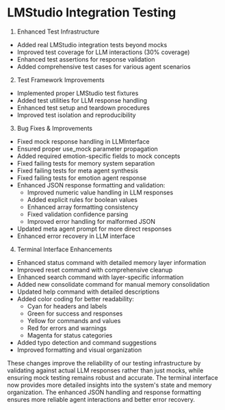 # LMStudio Integration Testing

1. Enhanced Test Infrastructure
- Added real LMStudio integration tests beyond mocks
- Improved test coverage for LLM interactions (30% coverage)
- Enhanced test assertions for response validation
- Added comprehensive test cases for various agent scenarios

2. Test Framework Improvements
- Implemented proper LMStudio test fixtures
- Added test utilities for LLM response handling
- Enhanced test setup and teardown procedures
- Improved test isolation and reproducibility

3. Bug Fixes & Improvements
- Fixed mock response handling in LLMInterface
- Ensured proper use_mock parameter propagation
- Added required emotion-specific fields to mock concepts
- Fixed failing tests for memory system separation
- Fixed failing tests for meta agent synthesis
- Fixed failing tests for emotion agent response
- Enhanced JSON response formatting and validation:
  * Improved numeric value handling in LLM responses
  * Added explicit rules for boolean values
  * Enhanced array formatting consistency
  * Fixed validation confidence parsing
  * Improved error handling for malformed JSON
- Updated meta agent prompt for more direct responses
- Enhanced error recovery in LLM interface

4. Terminal Interface Enhancements
- Enhanced status command with detailed memory layer information
- Improved reset command with comprehensive cleanup
- Enhanced search command with layer-specific information
- Added new consolidate command for manual memory consolidation
- Updated help command with detailed descriptions
- Added color coding for better readability:
  * Cyan for headers and labels
  * Green for success and responses
  * Yellow for commands and values
  * Red for errors and warnings
  * Magenta for status categories
- Added typo detection and command suggestions
- Improved formatting and visual organization

These changes improve the reliability of our testing infrastructure by validating against actual LLM responses rather than just mocks, while ensuring mock testing remains robust and accurate. The terminal interface now provides more detailed insights into the system's state and memory organization. The enhanced JSON handling and response formatting ensures more reliable agent interactions and better error recovery.
